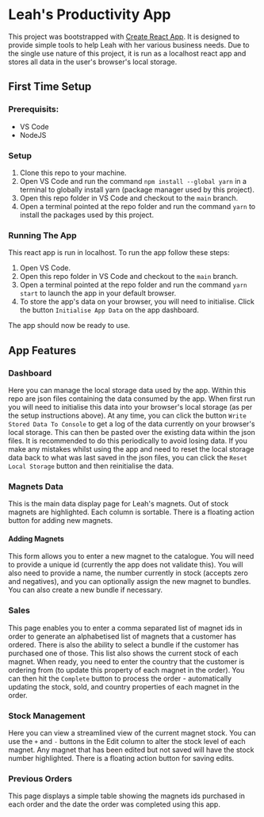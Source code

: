 # Leah's Productivity App

This project was bootstrapped with [Create React App](https://github.com/facebook/create-react-app).
It is designed to provide simple tools to help Leah with her various business needs. 
Due to the single use nature of this project, it is run as a localhost react app and stores all data in the user's browser's local storage. 

## First Time Setup

### Prerequisits:

- VS Code
- NodeJS

### Setup

1. Clone this repo to your machine.
2. Open VS Code and run the command `npm install --global yarn` in a terminal to globally install yarn (package manager used by this project).
3. Open this repo folder in VS Code and checkout to the `main` branch. 
4. Open a terminal pointed at the repo folder and run the command `yarn` to install the packages used by this project.

### Running The App

This react app is run in localhost. To run the app follow these steps:

1. Open VS Code.
2. Open this repo folder in VS Code and checkout to the `main` branch.
3. Open a terminal pointed at the repo folder and run the command `yarn start` to launch the app in your default browser.
4. To store the app's data on your browser, you will need to initialise. Click the button `Initialise App Data` on the app dashboard. 

The app should now be ready to use.

## App Features

### Dashboard

Here you can manage the local storage data used by the app. Within this repo are json files containing the data consumed by the app. When first run you will need to initialise this data into your browser's local storage (as per the setup instructions above). At any time, you can click the button `Write Stored Data To Console` to get a log of the data currently on your browser's local storage. This can then be pasted over the existing data within the json files. It is recommended to do this periodically to avoid losing data. If you make any mistakes whilst using the app and need to reset the local storage data back to what was last saved in the json files, you can click the `Reset Local Storage` button and then reinitialise the data.

### Magnets Data

This is the main data display page for Leah's magnets. Out of stock magnets are highlighted. Each column is sortable. There is a floating action button for adding new magnets.

#### Adding Magnets

This form allows you to enter a new magnet to the catalogue. You will need to provide a unique id (currently the app does not validate this). You will also need to provide a name, the number currently in stock (accepts zero and negatives), and you can optionally assign the new magnet to bundles. You can also create a new bundle if necessary. 

### Sales

This page enables you to enter a comma separated list of magnet ids in order to generate an alphabetised list of magnets that a customer has ordered. There is also the ability to select a bundle if the customer has purchased one of those. This list also shows the current stock of each magnet. When ready, you need to enter the country that the customer is ordering from (to update this property of each magnet in the order). You can then hit the `Complete` button to process the order - automatically updating the stock, sold, and country properties of each magnet in the order. 

### Stock Management

Here you can view a streamlined view of the current magnet stock. You can use the `+` and `-` buttons in the Edit column to alter the stock level of each magnet. Any magnet that has been edited but not saved will have the stock number highlighted. There is a floating action button for saving edits. 

### Previous Orders

This page displays a simple table showing the magnets ids purchased in each order and the date the order was completed using this app. 
